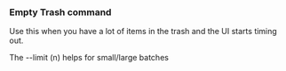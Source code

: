 ### Empty Trash command

Use this when you have a lot of items in the trash and the UI starts timing out.

The --limit (n) helps for small/large batches